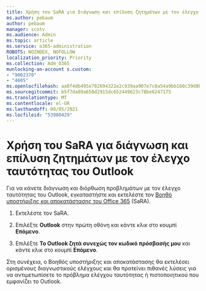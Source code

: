 ```yaml
---
title: Χρήση του SaRA για διάγνωση και επίλυση ζητημάτων με τον έλεγχο ταυτότητας του Outlook
ms.author: pebaum
author: pebaum
manager: scotv
ms.audience: Admin
ms.topic: article
ms.service: o365-administration
ROBOTS: NOINDEX, NOFOLLOW
localization_priority: Priority
ms.collection: Adm_O365
munlocking-an-account s.custom:
- "9002370"
- "4605"
ms.openlocfilehash: aa8f4db495e702694322e2c939aa907e7c8a54a9bb160c39d8bd5f49a32bcb01
ms.sourcegitcommit: b5f7da89a650d2915dc652449623c78be6247175
ms.translationtype: MT
ms.contentlocale: el-GR
ms.lasthandoff: 08/05/2021
ms.locfileid: "53980429"
---
```

# <a name="use-sara-to-diagnose-and-resolve-outlook-authentication-issues"></a>Χρήση του SaRA για διάγνωση και επίλυση ζητημάτων με τον έλεγχο ταυτότητας του Outlook

Για να κάνετε διάγνωση και διόρθωση προβλημάτων με τον έλεγχο ταυτότητας του Outlook, εγκαταστήστε και εκτελέστε τον [Βοηθό υποστήριξης και αποκατάστασης του Office 365](https://diagnostics.office.com/#/) (SaRA).

1. Εκτελέστε τον SaRA.

2. Επιλέξτε **Outlook** στην πρώτη οθόνη και κάντε κλικ στο κουμπί **Επόμενο**.

3. Επιλέξτε **Το Outlook ζητά συνεχώς τον κωδικό πρόσβασής μου** και κάντε κλικ στο κουμπί **Επόμενο**.

Στη συνέχεια, ο Βοηθός υποστήριξης και αποκατάστασης θα εκτελέσει ορισμένους διαγνωστικούς ελέγχους και θα προτείνει πιθανές λύσεις για να αντιμετωπίσετε το πρόβλημα ελέγχου ταυτότητας ή πιστοποιητικού που εμφανίζει το Outlook.
